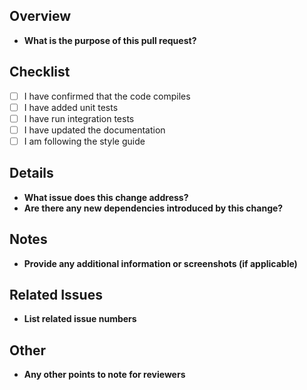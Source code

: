 ## Overview
- **What is the purpose of this pull request?**

## Checklist
- [ ] I have confirmed that the code compiles
- [ ] I have added unit tests
- [ ] I have run integration tests
- [ ] I have updated the documentation
- [ ] I am following the style guide

## Details
- **What issue does this change address?**
- **Are there any new dependencies introduced by this change?**

## Notes
- **Provide any additional information or screenshots (if applicable)**

## Related Issues
- **List related issue numbers**

## Other
- **Any other points to note for reviewers**
